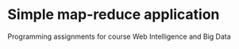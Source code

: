 Simple map-reduce application
=========

Programming assignments for course Web Intelligence and Big Data
